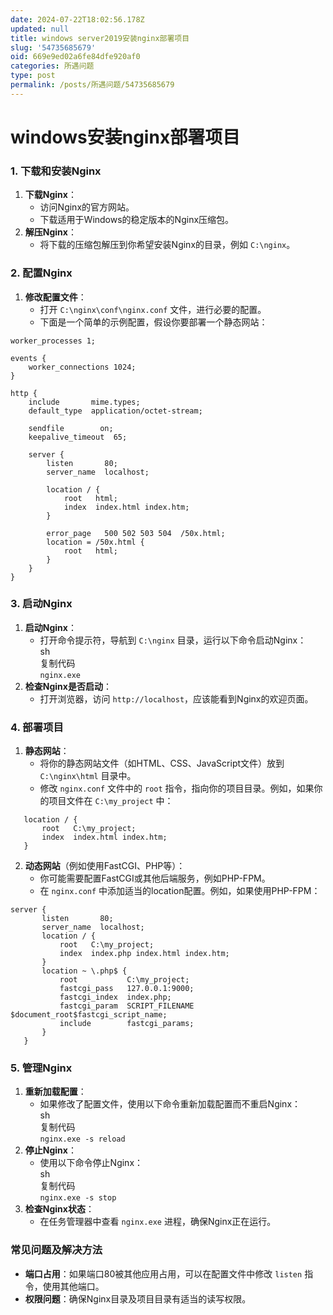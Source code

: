 ```yaml
---
date: 2024-07-22T18:02:56.178Z
updated: null
title: windows server2019安装nginx部署项目
slug: '54735685679'
oid: 669e9ed02a6fe84dfe920af0
categories: 所遇问题
type: post
permalink: /posts/所遇问题/54735685679
---
```



# windows安装nginx部署项目

### 1\. 下载和安装Nginx

1. **下载Nginx**：  
   * 访问Nginx的官方网站。  
   * 下载适用于Windows的稳定版本的Nginx压缩包。
2. **解压Nginx**：  
   * 将下载的压缩包解压到你希望安装Nginx的目录，例如 `C:\nginx`。

### 2\. 配置Nginx

1. **修改配置文件**：  
   * 打开 `C:\nginx\conf\nginx.conf` 文件，进行必要的配置。  
   * 下面是一个简单的示例配置，假设你要部署一个静态网站：

```
worker_processes 1;

events {
    worker_connections 1024;
}

http {
    include       mime.types;
    default_type  application/octet-stream;

    sendfile        on;
    keepalive_timeout  65;

    server {
        listen       80;
        server_name  localhost;

        location / {
            root   html;
            index  index.html index.htm;
        }

        error_page   500 502 503 504  /50x.html;
        location = /50x.html {
            root   html;
        }
    }
}
```

### 3\. 启动Nginx

1. **启动Nginx**：  
   * 打开命令提示符，导航到 `C:\nginx` 目录，运行以下命令启动Nginx：  
   sh  
   复制代码  
   `nginx.exe  
   `
2. **检查Nginx是否启动**：  
   * 打开浏览器，访问 `http://localhost`，应该能看到Nginx的欢迎页面。

### 4\. 部署项目

1. **静态网站**：  
   * 将你的静态网站文件（如HTML、CSS、JavaScript文件）放到 `C:\nginx\html` 目录中。  
   * 修改 `nginx.conf` 文件中的 `root` 指令，指向你的项目目录。例如，如果你的项目文件在 `C:\my_project` 中：  

```
   location / {  
       root   C:\my_project;  
       index  index.html index.htm;  
   }  
```

2. **动态网站**（例如使用FastCGI、PHP等）：  
   * 你可能需要配置FastCGI或其他后端服务，例如PHP-FPM。  
   * 在 `nginx.conf` 中添加适当的location配置。例如，如果使用PHP-FPM：  

```
server {  
       listen       80;  
       server_name  localhost;  
       location / {  
           root   C:\my_project;  
           index  index.php index.html index.htm;  
       }  
       location ~ \.php$ {  
           root           C:\my_project;  
           fastcgi_pass   127.0.0.1:9000;  
           fastcgi_index  index.php;  
           fastcgi_param  SCRIPT_FILENAME  $document_root$fastcgi_script_name;  
           include        fastcgi_params;  
       }  
   }  
```

### 5\. 管理Nginx

1. **重新加载配置**：  
   * 如果修改了配置文件，使用以下命令重新加载配置而不重启Nginx：  
   sh  
   复制代码  
   `nginx.exe -s reload  
   `
2. **停止Nginx**：  
   * 使用以下命令停止Nginx：  
   sh  
   复制代码  
   `nginx.exe -s stop  
   `
3. **检查Nginx状态**：  
   * 在任务管理器中查看 `nginx.exe` 进程，确保Nginx正在运行。

### 常见问题及解决方法

* **端口占用**：如果端口80被其他应用占用，可以在配置文件中修改 `listen` 指令，使用其他端口。
* **权限问题**：确保Nginx目录及项目目录有适当的读写权限。
